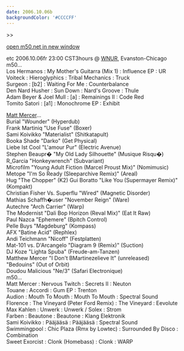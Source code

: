 ```yaml
---
date: 2006.10.06b
backgroundColor: '#CCCCFF'
---
```


\>>

[open m50.net in new window  
](http://m50.net/)


etc 2006.10.06fr 23:00 CST3hours @ [WNUR](http://www.wnur.org/), Evanston-Chicago  
m50...  
Los Hermanos : My Mother's Guitarra (Mix 1) : Influence EP : UR  
Voiteck : Hieroglyphics : Tribal Mechanics : Truck  
Surgeon : \[b2\] : Waiting For Me : Counterbalance  
Den Nard Husher : Sun Down : Nard's Groove : Thule  
Adam Beyer & Joel Mull : \[a\] : Remainings II : Code Red  
Tomito Satori : \[a1\] : Monochrome EP : Exhibit  

[Matt Mercer](http://www.mattmercer.com/)...  
Burial "Wounder" (Hyperdub)  
Frank Martiniq "Use Fuse" (Boxer)  
Sami Koivikko "Materialist" (Shitkatapult)  
Booka Shade "Darko" (Get Physical)  
Liebe Ist Cool "L'amour Pur" (Electric Avenue)  
Stephen Beaupr� "My Old Lady Silhouette" (Musique Risqu�)  
R\_Garcia "Honkeywrench" (Subvariant)  
Microfilm "Young Adult Fiction (Marcel Proust Mix)" (Nomimusic)  
Metope "I'm So Ready (Sleeparchive Remix)" (Areal)  
Hug "The Chopper" (K2) Gui Boratto "Like You (Supermayer Remix)" (Kompakt)  
Christian Fisher Vs. Superflu "Wired" (Magnetic Disorder)  
Mathias Schaffh�user "November Reign" (Ware)  
Autechre "Arch Carrier" (Warp)  
The Modernist "Dali Bop Horizon (Reval Mix)" (Eat It Raw)  
Paul Nazca "Ephemere" (Bpitch Control)  
Pelle Buys "Magdeburg" (Kompass)  
AFX "Batine Acid" (Rephlex)  
Andi Teichmann "Nicoff" (Festplatten)  
Mat-101 vs. D'Arcangelo "Diagram 9 (Remix)" (Suction)  
DJ Koze "Lighta Spuba" (Freude-am-Tanzen)  
Matthew Mercer "I Don't BMartinezelieve It" (unreleased)  
"Bedouins" (Out of Orbit)  
Doudou Malicious "Ne/3" (Safari Electronique)  
m50...  
Matt Mercer : Nervous Twitch : Secrets II : Neuton  
Touane : Accordi : Gum EP : Trenton  
Audion : Mouth To Mouth : Mouth To Mouth : Spectral Sound  
Florence : The Vineyard (Peter Ford Remix) : The Vineyard : Eevolute  
Max Kahlen : Unwerk : Unwerk / Solex : Strom  
Farben : Beautone : Beautone : Klang Elektronik  
Sami Koivikko : Pääjääsä : Pääjääsä : Spectral Sound  
Swimmingpool : Chic Plaza (Rmx by Lowtec) : Surrounded By Disco : Combination  
Sweet Exorcist : Clonk (Homebass) : Clonk : WARP